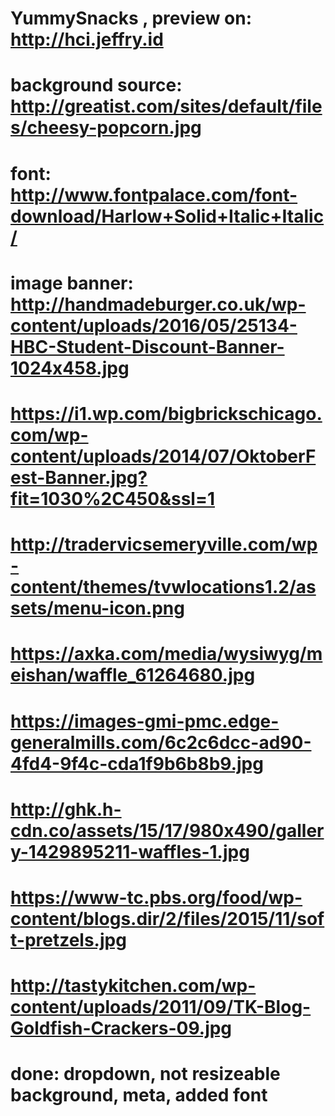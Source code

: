 # YummySnacks , preview on: http://hci.jeffry.id

# background source: http://greatist.com/sites/default/files/cheesy-popcorn.jpg

# font: http://www.fontpalace.com/font-download/Harlow+Solid+Italic+Italic/

# image banner: http://handmadeburger.co.uk/wp-content/uploads/2016/05/25134-HBC-Student-Discount-Banner-1024x458.jpg
# https://i1.wp.com/bigbrickschicago.com/wp-content/uploads/2014/07/OktoberFest-Banner.jpg?fit=1030%2C450&ssl=1
# http://tradervicsemeryville.com/wp-content/themes/tvwlocations1.2/assets/menu-icon.png
# https://axka.com/media/wysiwyg/meishan/waffle_61264680.jpg
# https://images-gmi-pmc.edge-generalmills.com/6c2c6dcc-ad90-4fd4-9f4c-cda1f9b6b8b9.jpg
# http://ghk.h-cdn.co/assets/15/17/980x490/gallery-1429895211-waffles-1.jpg
# https://www-tc.pbs.org/food/wp-content/blogs.dir/2/files/2015/11/soft-pretzels.jpg
# http://tastykitchen.com/wp-content/uploads/2011/09/TK-Blog-Goldfish-Crackers-09.jpg


# done: dropdown, not resizeable background, meta, added font
